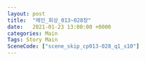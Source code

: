 ```yaml
---
layout: post
title:  "메인_회상_013~028장"
date:   2021-01-23 13:00:00 +0000
categories: Main
Tags: Story Main
SceneCode: ["scene_skip_cp013-028_q1_s10"]
---
```

